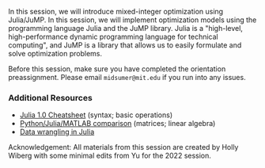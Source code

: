 In this session, we will introduce mixed-integer optimization using Julia/JuMP. In this session, we will implement optimization models using the programming language Julia and the JuMP library. Julia is a "high-level, high-performance dynamic programming language for technical computing", and JuMP is a library that allows us to easily formulate and solve optimization problems.

Before this session, make sure you have completed the orientation preassignment. Please email `midsumer@mit.edu` if you run into any issues.

### Additional Resources
- [Julia 1.0 Cheatsheet](https://juliadocs.github.io/Julia-Cheat-Sheet/) (syntax; basic operations)
- [Python/Julia/MATLAB comparison](https://cheatsheets.quantecon.org) (matrices; linear algebra)
- [Data wrangling in Julia](https://ahsmart.com/assets/pages/data-wrangling-with-data-frames-jl-cheat-sheet/DataFramesCheatSheet_v1.x_rev1.pdf)

Acknowledgement: All materials from this session are created by Holly Wiberg with some minimal edits from Yu for the 2022 session. 

